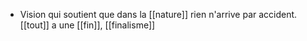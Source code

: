 - Vision qui soutient que dans la [[nature]] rien n'arrive par accident. [[tout]] a une [[fin]], [[finalisme]]